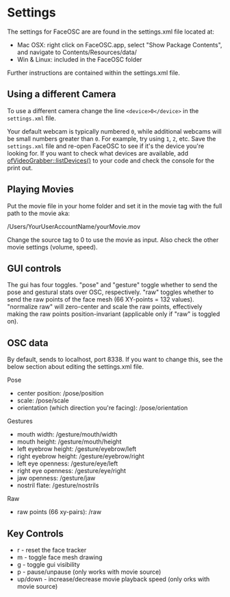 

# Settings

The settings for FaceOSC are are found in the settings.xml file located at: 
* Mac OSX: right click on FaceOSC.app, select "Show Package Contents", and navigate to Contents/Resources/data/ 
* Win & Linux: included in the FaceOSC folder

Further instructions are contained within the settings.xml file.

## Using a different Camera

To use a different camera change the line `<device>0</device>` in the `settings.xml` file.

Your default webcam is typically numbered `0`, while additional webcams will be small numbers greater than `0`. For example, try using `1`, `2`, etc. Save the `settings.xml` file and re-open FaceOSC to see if it's the device you're looking for. If you want to check what devices are available, add [ofVideoGrabber::listDevices()](https://openframeworks.cc//documentation/video/ofVideoGrabber/#!show_listDevices) to your code and check the console for the print out.

## Playing Movies

Put the movie file in your home folder and set it in the movie <filename> tag with the full path to the movie aka:

/Users/YourUserAccountName/yourMovie.mov

Change the source <useCamera> tag to 0 to use the movie as input. Also check the other movie settings (volume, speed).

## GUI controls

The gui has four toggles. "pose" and "gesture" toggle whether to send the pose and gestural stats over OSC, respectively. "raw" toggles whether to send the raw points of the face mesh (66 XY-points = 132 values). "normalize raw" will zero-center and scale the raw points, effectively making the raw points position-invariant (applicable only if "raw" is toggled on).

## OSC data

By default, sends to localhost, port 8338. If you want to change this, see the below section about editing the settings.xml file.

Pose
 * center position: /pose/position
 * scale: /pose/scale
 * orientation (which direction you're facing): /pose/orientation

Gestures
 * mouth width: /gesture/mouth/width
 * mouth height: /gesture/mouth/height
 * left eyebrow height: /gesture/eyebrow/left
 * right eyebrow height: /gesture/eyebrow/right
 * left eye openness: /gesture/eye/left
 * right eye openness: /gesture/eye/right
 * jaw openness: /gesture/jaw
 * nostril flate: /gesture/nostrils

Raw
 * raw points (66 xy-pairs): /raw


## Key Controls

* r - reset the face tracker
* m - toggle face mesh drawing
* g - toggle gui visibility
* p - pause/unpause (only works with movie source) 
* up/down - increase/decrease movie playback speed (only orks with movie source)
